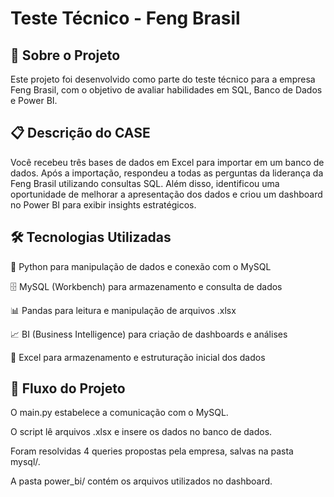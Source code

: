 # Teste Técnico - Feng Brasil

## 📌 Sobre o Projeto

Este projeto foi desenvolvido como parte do teste técnico para a empresa Feng Brasil, com o objetivo de avaliar habilidades em SQL, Banco de Dados e Power BI.

## 📋 Descrição do CASE

Você recebeu três bases de dados em Excel para importar em um banco de dados. Após a importação, respondeu a todas as perguntas da liderança da Feng Brasil utilizando consultas SQL. Além disso, identificou uma oportunidade de melhorar a apresentação dos dados e criou um dashboard no Power BI para exibir insights estratégicos.


## 🛠️ Tecnologias Utilizadas

🐍 Python para manipulação de dados e conexão com o MySQL

🗄️ MySQL (Workbench) para armazenamento e consulta de dados

📊 Pandas para leitura e manipulação de arquivos .xlsx

📈 BI (Business Intelligence) para criação de dashboards e análises

📑 Excel para armazenamento e estruturação inicial dos dados


## 🔄 Fluxo do Projeto

O main.py estabelece a comunicação com o MySQL.

O script lê arquivos .xlsx e insere os dados no banco de dados.

Foram resolvidas 4 queries propostas pela empresa, salvas na pasta mysql/.

A pasta power_bi/ contém os arquivos utilizados no dashboard.
